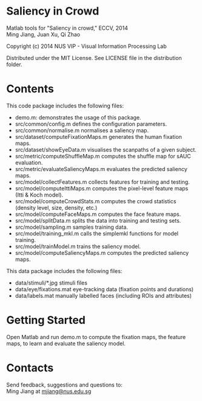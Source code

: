 Saliency in Crowd
===================================
Matlab tools for "Saliency in crowd," ECCV, 2014   
Ming Jiang, Juan Xu, Qi Zhao
 
Copyright (c) 2014 NUS VIP - Visual Information Processing Lab

Distributed under the MIT License.
See LICENSE file in the distribution folder.

Contents
================

This code package includes the following files:

- demo.m:                             demonstrates the usage of this package. 
- src/common/config.m                 defines the configuration parameters.
- src/common/normalise.m              normalises a saliency map.
- src/dataset/computeFixationMaps.m   generates the human fixation maps.
- src/dataset/showEyeData.m           visualises the scanpaths of a given subject.
- src/metric/computeShuffleMap.m      computes the shuffle map for sAUC evaluation.
- src/metric/evaluateSaliencyMaps.m   evaluates the predicted saliency maps.
- src/model/collectFeatures.m         collects features for training and testing.
- src/model/computeIttiMaps.m         computes the pixel-level feature maps (Itti & Koch model).
- src/model/computeCrowdStats.m       computes the crowd statistics (density level, size, density, etc.)
- src/model/computeFaceMaps.m         computes the face feature maps.
- src/model/splitData.m	              splits the data into training and testing sets.
- src/model/sampling.m	              samples training data.
- src/model/training_mkl.m	          calls the simplemkl functions for model training.
- src/model/trainModel.m              trains the saliency model.
- src/model/computeSaliencyMaps.m     computes the predicted saliency maps.

This data package includes the following files:

- data/stimuli/*.jpg                  stimuli files
- data/eye/fixations.mat              eye-tracking data (fixation points and durations)
- data/labels.mat                     manually labelled faces (including ROIs and attributes)

Getting Started
================

Open Matlab and run demo.m to compute the fixation maps, the feature maps, to learn and evaluate the saliency model.

Contacts
================

Send feedback, suggestions and questions to:   
Ming Jiang at <mjiang@nus.edu.sg>
